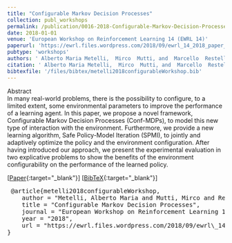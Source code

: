 ```yaml
---
title: "Configurable Markov Decision Processes"
collection: publ_workshops
permalink: /publication/0016-2018-Configurable-Markov-Decision-Processes
date: 2018-01-01
venue: 'European Workshop on Reinforcement Learning 14 (EWRL 14)'
paperurl: 'https://ewrl.files.wordpress.com/2018/09/ewrl_14_2018_paper_5.pdf'
pubtype: 'workshops'
authors: ' Alberto Maria Metelli,  Mirco  Mutti, and  Marcello  Restelli'
citation: ' Alberto Maria Metelli,  Mirco  Mutti, and  Marcello  Restelli&quot;Configurable Markov Decision Processes.&quot; European Workshop on Reinforcement Learning 14 (EWRL 14), 2018.'
bibtexfile: '/files/bibtex/metelli2018configurableWorkshop.bib'
---
```

Abstract
 <br> In many real-world problems, there is the possibility to configure, to a limited extent, some environmental parameters to improve the performance of a learning agent. In this paper, we propose a novel framework, Configurable Markov Decision Processes (Conf-MDPs), to model this new type of interaction with the environment. Furthermore, we provide a new learning algorithm, Safe Policy-Model Iteration (SPMI), to jointly and adaptively optimize the policy and the environment configuration. After having introduced our approach, we present the experimental evaluation in two explicative problems to show the benefits of the environment configurability on the performance of the learned policy. <br> 

 [[Paper](https://ewrl.files.wordpress.com/2018/09/ewrl_14_2018_paper_5.pdf){:target="_blank"}] [[BibTeX](/files/bibtex/metelli2018configurableWorkshop.bib){:target="_blank"}] 
<pre> @article{metelli2018configurableWorkshop,
    author = "Metelli, Alberto Maria and Mutti, Mirco and Restelli, Marcello",
    title = "Configurable Markov Decision Processes",
    journal = "European Workshop on Reinforcement Learning 14 (EWRL 14)",
    year = "2018",
    url = "https://ewrl.files.wordpress.com/2018/09/ewrl\_14\_2018\_paper\_5.pdf"
} </pre>
